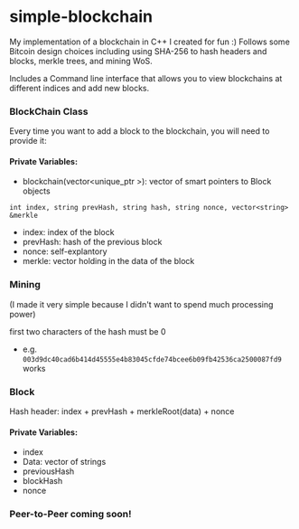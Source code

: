 # simple-blockchain
My implementation of a blockchain in C++ I created for fun :)
Follows some Bitcoin design choices including using SHA-256 to hash headers and blocks, merkle trees, and mining WoS. 

Includes a Command line interface that allows you to view blockchains at different indices and add new blocks.

### BlockChain Class
Every time you want to add a block to the blockchain, you will need to provide it: 

#### Private Variables: 
- blockchain(vector<unique_ptr<Block> >): vector of smart pointers to Block objects

`int index, string prevHash, string hash, string nonce, vector<string> &merkle`
- index: index of the block
- prevHash: hash of the previous block
- nonce: self-explantory
- merkle: vector holding in the data of the block

### Mining
(I made it very simple because I didn't want to spend much processing power)

first two characters of the hash must be 0
- e.g. `003d9dc40cad6b414d45555e4b83045cfde74bcee6b09fb42536ca2500087fd9` works 


### Block 
Hash header: index + prevHash + merkleRoot(data) + nonce

#### Private Variables:
- index
- Data: vector of strings
- previousHash
- blockHash
- nonce

### Peer-to-Peer coming soon!

